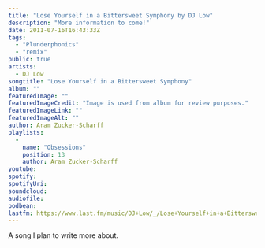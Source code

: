 ```yaml
---
title: "Lose Yourself in a Bittersweet Symphony by DJ Low"
description: "More information to come!"
date: 2011-07-16T16:43:33Z
tags:
  - "Plunderphonics"
  - "remix"
public: true
artists:
  - DJ Low
songtitle: "Lose Yourself in a Bittersweet Symphony"
album: ""
featuredImage: ""
featuredImageCredit: "Image is used from album for review purposes."
featuredImageLink: ""
featuredImageAlt: ""
author: Aram Zucker-Scharff
playlists:
  -
    name: "Obsessions"
    position: 13
    author: Aram Zucker-Scharff
youtube: 
spotify: 
spotifyUri: 
soundcloud:
audiofile:
podbean:
lastfm: https://www.last.fm/music/DJ+Low/_/Lose+Yourself+in+a+Bittersweet+Symphony
---
```


A song I plan to write more about.
		